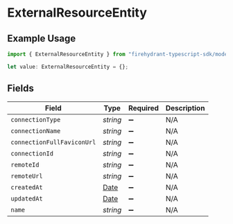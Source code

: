 # ExternalResourceEntity

## Example Usage

```typescript
import { ExternalResourceEntity } from "firehydrant-typescript-sdk/models/components";

let value: ExternalResourceEntity = {};
```

## Fields

| Field                                                                                         | Type                                                                                          | Required                                                                                      | Description                                                                                   |
| --------------------------------------------------------------------------------------------- | --------------------------------------------------------------------------------------------- | --------------------------------------------------------------------------------------------- | --------------------------------------------------------------------------------------------- |
| `connectionType`                                                                              | *string*                                                                                      | :heavy_minus_sign:                                                                            | N/A                                                                                           |
| `connectionName`                                                                              | *string*                                                                                      | :heavy_minus_sign:                                                                            | N/A                                                                                           |
| `connectionFullFaviconUrl`                                                                    | *string*                                                                                      | :heavy_minus_sign:                                                                            | N/A                                                                                           |
| `connectionId`                                                                                | *string*                                                                                      | :heavy_minus_sign:                                                                            | N/A                                                                                           |
| `remoteId`                                                                                    | *string*                                                                                      | :heavy_minus_sign:                                                                            | N/A                                                                                           |
| `remoteUrl`                                                                                   | *string*                                                                                      | :heavy_minus_sign:                                                                            | N/A                                                                                           |
| `createdAt`                                                                                   | [Date](https://developer.mozilla.org/en-US/docs/Web/JavaScript/Reference/Global_Objects/Date) | :heavy_minus_sign:                                                                            | N/A                                                                                           |
| `updatedAt`                                                                                   | [Date](https://developer.mozilla.org/en-US/docs/Web/JavaScript/Reference/Global_Objects/Date) | :heavy_minus_sign:                                                                            | N/A                                                                                           |
| `name`                                                                                        | *string*                                                                                      | :heavy_minus_sign:                                                                            | N/A                                                                                           |